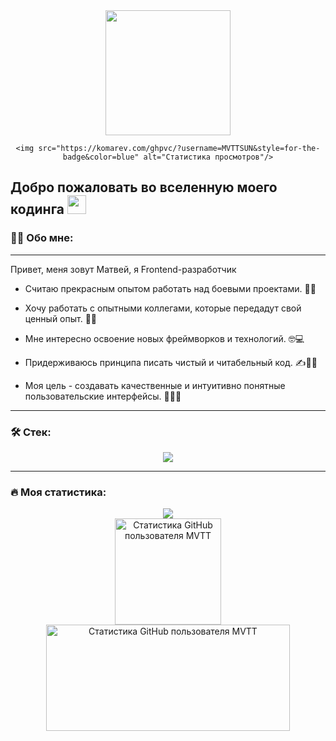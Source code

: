 <div id="header" align="center">
  <img src="https://media.giphy.com/media/2IudUHdI075HL02Pkk/giphy.gif" width="200"/>
  <div id="badges">



    <img src="https://komarev.com/ghpvc/?username=MVTTSUN&style=for-the-badge&color=blue" alt="Статистика просмотров"/>
  </div>
</div>
<h2>
  Добро пожаловать во вселенную моего кодинга
  <img src="https://media.giphy.com/media/hvRJCLFzcasrR4ia7z/giphy.gif" width="30px"/>
</h2>

### :man_technologist: Обо мне:

---


  Привет, меня зовут Матвей, я Frontend-разработчик
</h3>



- Считаю прекрасным опытом работать над боевыми проектами. 🎯💼

- Хочу работать с опытными коллегами, которые передадут свой ценный опыт. 👥🤝

- Мне интересно освоение новых фреймворков и технологий. 🤓💻

- Придерживаюсь принципа писать чистый и читабельный код. ✍️👨‍💻

- Моя цель - создавать качественные и интуитивно понятные пользовательские интерфейсы. 🚀👨‍💼

---

### :hammer_and_wrench: Стек:

<p align="center">
  <a href="https://skillicons.dev">
    <img src="https://skillicons.dev/icons?i=git,html,css,sass,tailwind,javascript,react,redux,typescript,jest,webpack,vite,babel,linux,docker,python,java,cs" />
  </a>
</p>

---

### :fire: Моя статистика:
<div id="stats" align="center">
  <div>
    <a href="https://www.codewars.com/users/MVTT">
      <img src="https://www.codewars.com/users/MVTT/badges/large"/>
    </a>
  </div>
  <img height="170" src="https://github-readme-stats.vercel.app/api?username=MVTTSUN&theme=vue&show_icons=true&locale=ru" alt="Статистика GitHub пользователя MVTT"/>
  <img height="170" width="390" src="https://github-readme-stats.vercel.app/api/top-langs/?username=MVTTSUN&hide_progress=true&locale=ru&custom_title=Наиболее&nbsp;используемые&nbsp;языки" alt="Статистика GitHub пользователя MVTT"/>
</div>
